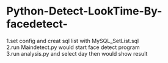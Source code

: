 # Python-Detect-LookTime-By-facedetect-

1.set config and creat sql list with MySQL_SetList.sql  
2.run Maindetect.py would start face detect program	    
3.run analysis.py and select day then would show result	    

